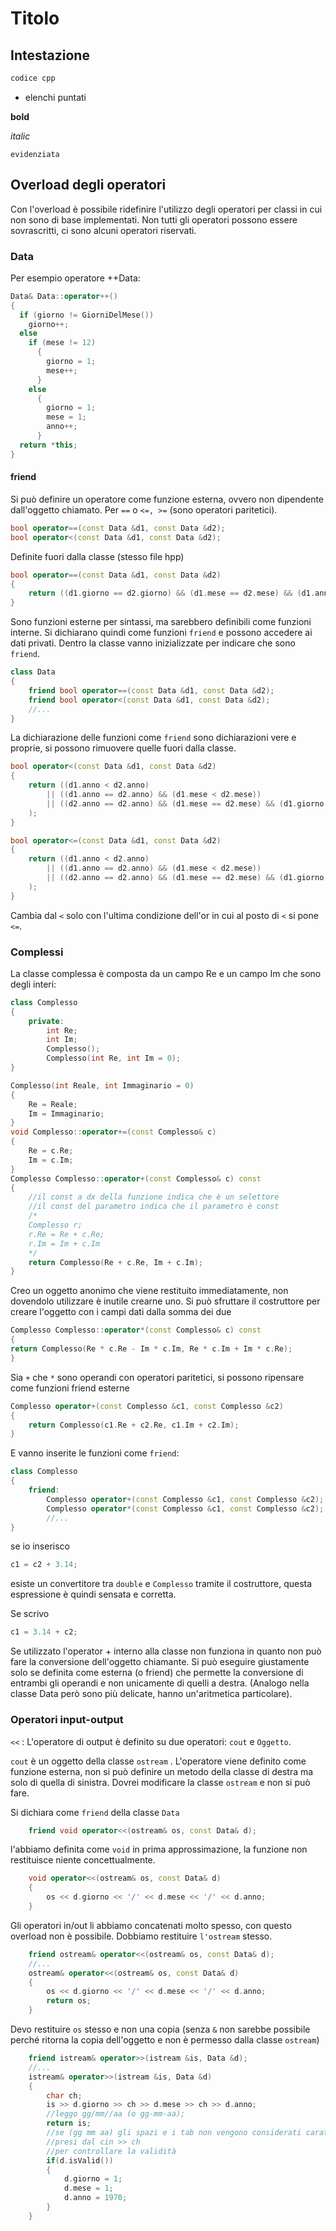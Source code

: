 # Titolo
## Intestazione
```cpp
codice cpp
```
* elenchi puntati

**bold**

*italic*

`evidenziata`

## Overload degli operatori
Con l'overload è possibile ridefinire l'utilizzo degli operatori per classi in cui non sono di base implementati. Non tutti gli operatori possono essere sovrascritti, ci sono alcuni operatori riservati.
### Data
Per esempio operatore ++Data:
```cpp
Data& Data::operator++()
{ 
  if (giorno != GiorniDelMese())
    giorno++;
  else 
    if (mese != 12)  
      { 
        giorno = 1;
        mese++;
      }
    else
      { 
        giorno = 1;
        mese = 1;
        anno++;
      }
  return *this;
}
```
#### friend
Si può definire un operatore come funzione esterna, ovvero non dipendente dall'oggetto chiamato. Per `==` o `<=, >=` (sono operatori paritetici).
```cpp
bool operator==(const Data &d1, const Data &d2);
bool operator<(const Data &d1, const Data &d2);
```
Definite fuori dalla classe (stesso file hpp)

```cpp
bool operator==(const Data &d1, const Data &d2)
{
    return ((d1.giorno == d2.giorno) && (d1.mese == d2.mese) && (d1.anno == d2.anno);
}
```
Sono funzioni esterne per sintassi, ma sarebbero definibili come funzioni interne. Si dichiarano quindi come funzioni `friend` e possono accedere ai dati privati. Dentro la classe vanno inizializzate per indicare che sono `friend`.
```cpp
class Data
{
    friend bool operator==(const Data &d1, const Data &d2);
    friend bool operator<(const Data &d1, const Data &d2);
    //...
}
```
La dichiarazione delle funzioni come `friend` sono dichiarazioni vere e proprie, si possono rimuovere quelle fuori dalla classe.

```cpp
bool operator<(const Data &d1, const Data &d2)
{
    return ((d1.anno < d2.anno)
        || ((d1.anno == d2.anno) && (d1.mese < d2.mese))
        || ((d2.anno == d2.anno) && (d1.mese == d2.mese) && (d1.giorno < d2.giorno))
    );
}
```
```cpp
bool operator<=(const Data &d1, const Data &d2)
{
    return ((d1.anno < d2.anno)
        || ((d1.anno == d2.anno) && (d1.mese < d2.mese))
        || ((d2.anno == d2.anno) && (d1.mese == d2.mese) && (d1.giorno <= d2.giorno))
    );
}
```
Cambia dal `<` solo con l'ultima condizione dell'or in cui al posto di `<` si pone `<=`.
### Complessi
La classe complessa è composta da un campo Re e un campo Im che sono degli interi:
```cpp
class Complesso
{
    private:
        int Re;
        int Im;
        Complesso();
        Complesso(int Re, int Im = 0);
}
```

```cpp
Complesso(int Reale, int Immaginario = 0)
{
    Re = Reale;
    Im = Immaginario;
}
void Complesso::operator+=(const Complesso& c)
{
    Re = c.Re;
    Im = c.Im;
}
Complesso Complesso::operator+(const Complesso& c) const
{
    //il const a dx della funzione indica che è un selettore
    //il const del parametro indica che il parametro è const
    /*
    Complesso r;
    r.Re = Re + c.Re;
    r.Im = Im + c.Im
    */
    return Complesso(Re + c.Re, Im + c.Im);
}
```
Creo un oggetto anonimo che viene restituito immediatamente, non dovendolo utilizzare è inutile crearne uno. Si può sfruttare il costruttore per creare l'oggetto con i campi dati dalla somma dei due
```cpp
Complesso Complesso::operator*(const Complesso& c) const
{
return Complesso(Re * c.Re - Im * c.Im, Re * c.Im + Im * c.Re);
}
```
Sia `+` che `*` sono operandi con operatori paritetici, si possono ripensare come funzioni friend esterne

```cpp
Complesso operator+(const Complesso &c1, const Complesso &c2)
{
    return Complesso(c1.Re + c2.Re, c1.Im + c2.Im);
}
```
E vanno inserite le funzioni come `friend`:

```cpp
class Complesso
{
    friend:
        Complesso operator+(const Complesso &c1, const Complesso &c2);
        Complesso operator*(const Complesso &c1, const Complesso &c2);
        //...
}
```
se io inserisco
```cpp
c1 = c2 + 3.14;
```
esiste un convertitore tra `double` e `Complesso` tramite il costruttore, questa espressione è quindi sensata e corretta.

Se scrivo 
```cpp
c1 = 3.14 + c2;
```
Se utilizzato l'operator + interno alla classe non funziona in quanto non può fare la conversione dell'oggetto chiamante. Si può eseguire giustamente solo se definita come esterna (o friend) che permette la conversione di entrambi gli operandi e non unicamente di quelli a destra. (Analogo nella classe Data però sono più delicate, hanno un'aritmetica particolare).

### Operatori input-output
`<<` : L'operatore di output è definito su due operatori: `cout` e `Oggetto`.

`cout` è un oggetto della classe `ostream` . L'operatore viene definito come funzione esterna, non si può definire un metodo della classe di destra ma solo di quella di sinistra. Dovrei modificare la classe `ostream` e non si può fare.

Si dichiara come `friend` della classe `Data`

```cpp
    friend void operator<<(ostream& os, const Data& d);
```
l'abbiamo definita come `void` in prima approssimazione, la funzione non restituisce niente concettualmente.

```cpp
    void operator<<(ostream& os, const Data& d)
    {
        os << d.giorno << '/' << d.mese << '/' << d.anno;
    }
```
Gli operatori in/out li abbiamo concatenati molto spesso, con questo overload non è possibile. Dobbiamo restituire `l'ostream` stesso. 

```cpp
    friend ostream& operator<<(ostream& os, const Data& d);
    //...
    ostream& operator<<(ostream& os, const Data& d)
    {
        os << d.giorno << '/' << d.mese << '/' << d.anno;
        return os;
    }
```
Devo restituire `os` stesso e non una copia (senza `&` non sarebbe possibile perché ritorna la copia dell'oggetto e non è permesso dalla classe `ostream`)

```cpp
    friend istream& operator>>(istream &is, Data &d);
    //...
    istream& operator>>(istream &is, Data &d)
    {
        char ch;
        is >> d.giorno >> ch >> d.mese >> ch >> d.anno;
        //leggo gg/mm//aa (o gg-mm-aa);
        return is;
        //se (gg mm aa) gli spazi e i tab non vengono considerati caratteri significativi e non vengono
        //presi dal cin >> ch
        //per controllare la validità
        if(d.isValid())
        {
            d.giorno = 1;
            d.mese = 1;
            d.anno = 1970;
        }
    }
```

